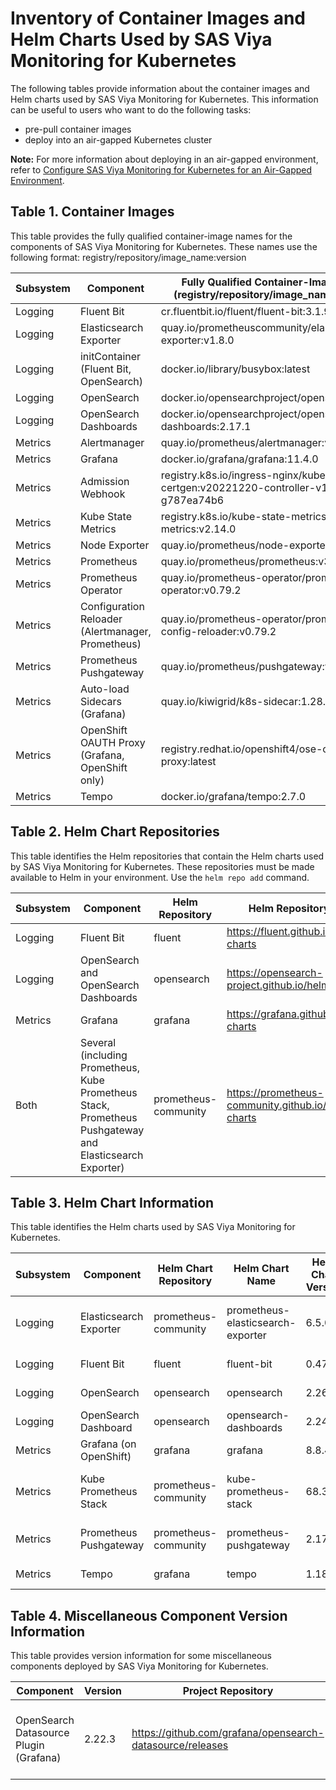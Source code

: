 # Inventory of Container Images and Helm Charts Used by SAS Viya Monitoring for Kubernetes

The following tables provide information about the container images and Helm charts used by SAS Viya Monitoring for Kubernetes.  This information can be useful to users who want to do the following tasks:

* pre-pull container images
* deploy into an air-gapped Kubernetes cluster

**Note:** For more information about deploying in an air-gapped environment, refer to 
[Configure SAS Viya Monitoring for Kubernetes for an Air-Gapped Environment](https://documentation.sas.com/?cdcId=obsrvcdc&cdcVersion=v_003&docsetId=obsrvdply&docsetTarget=n0auhd4hutsf7xn169hfvriysz4e.htm#n0grd8g2pkfglin12bzm3g1oik2p).

## Table 1. Container Images

This table provides the fully qualified container-image names for the components of SAS Viya Monitoring for Kubernetes.
These names use the following format: 
registry/repository/image_name:version

| Subsystem| Component | Fully Qualified Container-Image Name (registry/repository/image_name:version)|
|----|----|----|
| Logging | Fluent Bit | cr.fluentbit.io/fluent/fluent-bit:3.1.9 |
| Logging | Elasticsearch Exporter | quay.io/prometheuscommunity/elasticsearch-exporter:v1.8.0 |
| Logging | initContainer (Fluent Bit, OpenSearch) | docker.io/library/busybox:latest |
| Logging | OpenSearch | docker.io/opensearchproject/opensearch:2.17.1 |
| Logging | OpenSearch Dashboards| docker.io/opensearchproject/opensearch-dashboards:2.17.1 |
| Metrics | Alertmanager | quay.io/prometheus/alertmanager:v0.28.0 |
| Metrics | Grafana | docker.io/grafana/grafana:11.4.0 |
| Metrics | Admission Webhook | registry.k8s.io/ingress-nginx/kube-webhook-certgen:v20221220-controller-v1.5.1-58-g787ea74b6 |
| Metrics | Kube State Metrics | registry.k8s.io/kube-state-metrics/kube-state-metrics:v2.14.0 |
| Metrics | Node Exporter | quay.io/prometheus/node-exporter:v1.8.2 |
| Metrics | Prometheus | quay.io/prometheus/prometheus:v3.1.0 |
| Metrics | Prometheus Operator | quay.io/prometheus-operator/prometheus-operator:v0.79.2 |
| Metrics | Configuration Reloader (Alertmanager, Prometheus) | quay.io/prometheus-operator/prometheus-config-reloader:v0.79.2 |
| Metrics | Prometheus Pushgateway | quay.io/prometheus/pushgateway:v1.11.0 |
| Metrics | Auto-load Sidecars (Grafana) | quay.io/kiwigrid/k8s-sidecar:1.28.0 |
| Metrics | OpenShift OAUTH Proxy (Grafana, OpenShift only) | registry.redhat.io/openshift4/ose-oauth-proxy:latest |
| Metrics | Tempo | docker.io/grafana/tempo:2.7.0 |

## Table 2. Helm Chart Repositories
This table identifies the Helm repositories that contain the Helm charts used by SAS Viya Monitoring for Kubernetes.
These repositories must be made available to Helm in your environment. Use the `helm repo add` command.

| Subsystem | Component | Helm Repository | Helm Repository URL |
|--|--|--|--|
| Logging | Fluent Bit | fluent | https://fluent.github.io/helm-charts |
| Logging | OpenSearch and OpenSearch Dashboards | opensearch | https://opensearch-project.github.io/helm-charts |
| Metrics | Grafana | grafana | https://grafana.github.io/helm-charts |
| Both | Several (including Prometheus, Kube Prometheus Stack, Prometheus Pushgateway and Elasticsearch Exporter) | prometheus-community | https://prometheus-community.github.io/helm-charts |

## Table 3. Helm Chart Information
This table identifies the Helm charts used by SAS Viya Monitoring for Kubernetes.

| Subsystem | Component | Helm Chart Repository | Helm Chart Name |Helm Chart Version | Helm Archive File Name|
|--|--|--|--|--|--|
| Logging | Elasticsearch Exporter| prometheus-community | prometheus-elasticsearch-exporter | 6.5.0 | prometheus-community/prometheus-elasticsearch-exporter-6.5.0.tgz |
| Logging | Fluent Bit| fluent | fluent-bit | 0.47.10 | fluent/fluent-bit-0.47.10.tgz |
| Logging | OpenSearch| opensearch | opensearch | 2.26.0 | opensearch/opensearch-2.26.0.tgz |
| Logging | OpenSearch Dashboard| opensearch | opensearch-dashboards | 2.24.0 | opensearch/opensearch-dashboards-2.24.0.tgz |
| Metrics | Grafana (on OpenShift)| grafana | grafana | 8.8.4 | grafana/grafana-8.8.4.tgz |
| Metrics | Kube Prometheus Stack| prometheus-community | kube-prometheus-stack | 68.3.0 | prometheus-community/kube-prometheus-stack-68.3.0.tgz |
| Metrics | Prometheus Pushgateway| prometheus-community | prometheus-pushgateway | 2.17.0 | prometheus-community/prometheus-pushgateway-2.17.0.tgz |
| Metrics | Tempo | grafana | tempo | 1.18.1 | grafana/tempo-1.18.1.tgz |

## Table 4. Miscellaneous Component Version Information
This table provides version information for some miscellaneous components deployed by SAS Viya Monitoring for Kubernetes.

| Component | Version | Project Repository | Notes |
|--|--|--|--|
| OpenSearch Datasource Plugin (Grafana) | 2.22.3 | https://github.com/grafana/opensearch-datasource/releases |Allows Grafana to surface log messages stored in OpenSearch |

